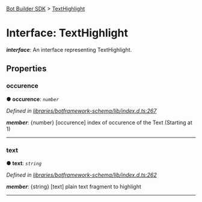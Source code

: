 [Bot Builder SDK](../README.md) > [TextHighlight](../interfaces/botbuilder.texthighlight.md)



# Interface: TextHighlight

*__interface__*: An interface representing TextHighlight.



## Properties
<a id="occurence"></a>

###  occurence

**●  occurence**:  *`number`* 

*Defined in [libraries/botframework-schema/lib/index.d.ts:267](https://github.com/Microsoft/botbuilder-js/blob/99f6a4a/libraries/botframework-schema/lib/index.d.ts#L267)*


*__member__*: {number} [occurence] index of occurence of the Text (Starting at 1)





___

<a id="text"></a>

###  text

**●  text**:  *`string`* 

*Defined in [libraries/botframework-schema/lib/index.d.ts:262](https://github.com/Microsoft/botbuilder-js/blob/99f6a4a/libraries/botframework-schema/lib/index.d.ts#L262)*


*__member__*: {string} [text] plain text fragment to highlight





___


